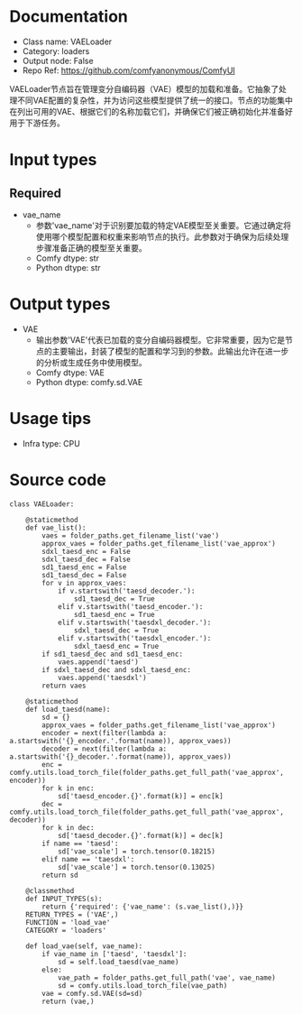 # Documentation
- Class name: VAELoader
- Category: loaders
- Output node: False
- Repo Ref: https://github.com/comfyanonymous/ComfyUI

VAELoader节点旨在管理变分自编码器（VAE）模型的加载和准备。它抽象了处理不同VAE配置的复杂性，并为访问这些模型提供了统一的接口。节点的功能集中在列出可用的VAE、根据它们的名称加载它们，并确保它们被正确初始化并准备好用于下游任务。

# Input types
## Required
- vae_name
    - 参数'vae_name'对于识别要加载的特定VAE模型至关重要。它通过确定将使用哪个模型配置和权重来影响节点的执行。此参数对于确保为后续处理步骤准备正确的模型至关重要。
    - Comfy dtype: str
    - Python dtype: str

# Output types
- VAE
    - 输出参数'VAE'代表已加载的变分自编码器模型。它非常重要，因为它是节点的主要输出，封装了模型的配置和学习到的参数。此输出允许在进一步的分析或生成任务中使用模型。
    - Comfy dtype: VAE
    - Python dtype: comfy.sd.VAE

# Usage tips
- Infra type: CPU

# Source code
```
class VAELoader:

    @staticmethod
    def vae_list():
        vaes = folder_paths.get_filename_list('vae')
        approx_vaes = folder_paths.get_filename_list('vae_approx')
        sdxl_taesd_enc = False
        sdxl_taesd_dec = False
        sd1_taesd_enc = False
        sd1_taesd_dec = False
        for v in approx_vaes:
            if v.startswith('taesd_decoder.'):
                sd1_taesd_dec = True
            elif v.startswith('taesd_encoder.'):
                sd1_taesd_enc = True
            elif v.startswith('taesdxl_decoder.'):
                sdxl_taesd_dec = True
            elif v.startswith('taesdxl_encoder.'):
                sdxl_taesd_enc = True
        if sd1_taesd_dec and sd1_taesd_enc:
            vaes.append('taesd')
        if sdxl_taesd_dec and sdxl_taesd_enc:
            vaes.append('taesdxl')
        return vaes

    @staticmethod
    def load_taesd(name):
        sd = {}
        approx_vaes = folder_paths.get_filename_list('vae_approx')
        encoder = next(filter(lambda a: a.startswith('{}_encoder.'.format(name)), approx_vaes))
        decoder = next(filter(lambda a: a.startswith('{}_decoder.'.format(name)), approx_vaes))
        enc = comfy.utils.load_torch_file(folder_paths.get_full_path('vae_approx', encoder))
        for k in enc:
            sd['taesd_encoder.{}'.format(k)] = enc[k]
        dec = comfy.utils.load_torch_file(folder_paths.get_full_path('vae_approx', decoder))
        for k in dec:
            sd['taesd_decoder.{}'.format(k)] = dec[k]
        if name == 'taesd':
            sd['vae_scale'] = torch.tensor(0.18215)
        elif name == 'taesdxl':
            sd['vae_scale'] = torch.tensor(0.13025)
        return sd

    @classmethod
    def INPUT_TYPES(s):
        return {'required': {'vae_name': (s.vae_list(),)}}
    RETURN_TYPES = ('VAE',)
    FUNCTION = 'load_vae'
    CATEGORY = 'loaders'

    def load_vae(self, vae_name):
        if vae_name in ['taesd', 'taesdxl']:
            sd = self.load_taesd(vae_name)
        else:
            vae_path = folder_paths.get_full_path('vae', vae_name)
            sd = comfy.utils.load_torch_file(vae_path)
        vae = comfy.sd.VAE(sd=sd)
        return (vae,)
```